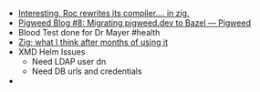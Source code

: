 - [Interesting, Roc rewrites its compiler.... in zig.](https://gist.github.com/rtfeldman/77fb430ee57b42f5f2ca973a3992532f)
- [Pigweed Blog #8: Migrating pigweed.dev to Bazel &#8212; Pigweed](https://pigweed.dev/docs/blog/08-bazel-docgen.html)
- Blood Test done for Dr Mayer #health
- [Zig; what I think after months of using it](https://strongly-typed-thoughts.net/blog/zig-2025)
- XMD Helm Issues
	- Need LDAP user dn
	- Need DB urls and credentials
-